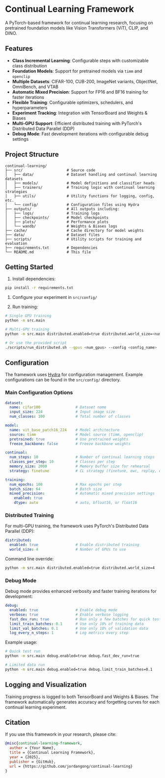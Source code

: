 # Continual Learning Framework

A PyTorch-based framework for continual learning research, focusing on pretrained foundation models like Vision Transformers (ViT), CLIP, and DINO.

## Features

- **Class Incremental Learning**: Configurable steps with customizable class distribution
- **Foundation Models**: Support for pretrained models via `timm` and `openclip`
- **Multiple Datasets**: CIFAR-100, CUB-200, ImageNet variants, ObjectNet, OmniBench, and VTAB
- **Automatic Mixed Precision**: Support for FP16 and BF16 training for faster iterations
- **Flexible Training**: Configurable optimizers, schedulers, and hyperparameters
- **Experiment Tracking**: Integration with TensorBoard and Weights & Biases
- **Multi-GPU Support**: Efficient distributed training with PyTorch's Distributed Data Parallel (DDP)
- **Debug Mode**: Fast development iterations with configurable debug settings

## Project Structure

```plaintext
continual-learning/
├── src/                    # Source code
│   ├── data/               # Dataset handling and continual learning datasets
│   ├── models/             # Model definitions and classifier heads
│   ├── trainers/           # Training logic with continual learning strategies
│   ├── utils/              # Utility functions for logging, config, etc.
│   └── config/             # Configuration files using Hydra
├── outputs/                # All outputs including:
│   ├── logs/               # Training logs
│   ├── checkpoints/        # Model checkpoints
│   ├── plots/              # Performance plots
│   └── wandb/              # Weights & Biases logs
├── cache/                  # Cache directory for model weights
├── data/                   # Dataset files
├── scripts/                # Utility scripts for training and evaluation
├── requirements.txt        # Dependencies
└── README.md               # This file
```

## Getting Started

1. Install dependencies:

```bash
pip install -r requirements.txt
```

1. Configure your experiment in `src/config/`

1. Run training:

```bash
# Single GPU training
python -m src.main

# Multi-GPU training
python -m src.main distributed.enabled=true distributed.world_size=<num_gpus>

# Or use the provided script
./scripts/run_distributed.sh --gpus <num_gpus> --config <config_name>
```

## Configuration

The framework uses [Hydra](https://hydra.cc/) for configuration management. Example configurations can be found in the `src/config/` directory.

### Main Configuration Options

```yaml
dataset:
  name: cifar100                # Dataset name
  input_size: 224               # Input image size
  num_classes: 100              # Total number of classes

model:
  name: vit_base_patch16_224    # Model architecture
  source: timm                  # Model source (timm, openclip)
  pretrained: true              # Use pretrained weights
  freeze_backbone: false        # Freeze backbone weights

continual:
  num_steps: 10                 # Number of continual learning steps
  classes_per_step: 10          # Classes per step
  memory_size: 2000             # Memory buffer size for rehearsal
  strategy: finetune            # CL strategy (finetune, ewc, replay, etc.)

training:
  num_epochs: 100               # Max epochs per step
  batch_size: 64                # Batch size
  mixed_precision:              # Automatic mixed precision settings
    enabled: true
    dtype: auto                 # auto, bfloat16, or float16
```

### Distributed Training

For multi-GPU training, the framework uses PyTorch's Distributed Data Parallel (DDP):

```yaml
distributed:
  enabled: true                 # Enable distributed training
  world_size: 4                 # Number of GPUs to use
```

Command line override:

```bash
python -m src.main distributed.enabled=true distributed.world_size=4
```

### Debug Mode

Debug mode provides enhanced verbosity and faster training iterations for development:

```yaml
debug:
  enabled: true                 # Enable debug mode
  verbose: true                 # Enable verbose logging
  fast_dev_run: true            # Run only a few batches for quick testing
  limit_train_batches: 0.1      # Use only 10% of training data
  limit_val_batches: 0.1        # Use only 10% of validation data
  log_every_n_steps: 1          # Log metrics every step
```

Example usage:

```bash
# Quick test run
python -m src.main debug.enabled=true debug.fast_dev_run=true

# Limited data run
python -m src.main debug.enabled=true debug.limit_train_batches=0.1
```

## Logging and Visualization

Training progress is logged to both TensorBoard and Weights & Biases. The framework automatically generates accuracy and forgetting curves for each continual learning experiment.

## Citation

If you use this framework in your research, please cite:

```bibtex
@misc{continual-learning-framework,
  author = {Your Name},
  title = {Continual Learning Framework},
  year = {2025},
  publisher = {GitHub},
  url = {https://github.com/jordangong/continual-learning}
}
```
